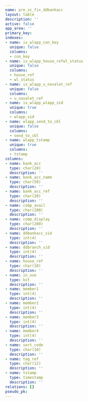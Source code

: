 ```yaml
---
name: pre_sc_fix_ddbankacc
layout: table
description: ''
active: false
app_area: ''
primary_key: 
indexes:
- name: ix_wlapp_con_key
  unique: false
  columns:
  - con_key
- name: ix_wlapp_house_refwl_status
  unique: false
  columns:
  - house_ref
  - wl_status
- name: ix_wlapp_u_novalet_ref
  unique: false
  columns:
  - u_novalet_ref
- name: ix_wlapp_wlapp_sid
  unique: true
  columns:
  - wlapp_sid
- name: wlapp_send_to_cbl
  unique: false
  columns:
  - send_to_cbl
- name: wlapp_tstamp
  unique: true
  columns:
  - tstamp
columns:
- name: bank_acc
  type: char(20)
  description: ''
- name: bank_acc_name
  type: char(50)
  description: ''
- name: bank_acc_ref
  type: char(20)
  description: ''
- name: comp_avail
  type: char(200)
  description: ''
- name: comp_display
  type: char(200)
  description: ''
- name: ddbankacc_sid
  type: int(4)
  description: ''
- name: ddbranch_sid
  type: int(4)
  description: ''
- name: house_ref
  type: char(10)
  description: ''
- name: in_use
  type: bit
  description: ''
- name: member1
  type: int(4)
  description: ''
- name: member2
  type: int(4)
  description: ''
- name: member3
  type: int(4)
  description: ''
- name: member4
  type: int(4)
  description: ''
- name: sort_code
  type: char(10)
  description: ''
- name: tag_ref
  type: char(12)
  description: ''
- name: tstamp
  type: timestamp
  description: ''
relations: []
pseudo_pk: 
---
```


